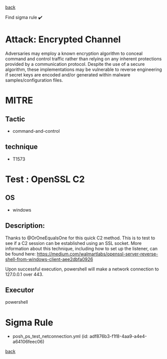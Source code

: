 
[back](../index.md)

Find sigma rule :heavy_check_mark: 

# Attack: Encrypted Channel 

Adversaries may employ a known encryption algorithm to conceal command and control traffic rather than relying on any inherent protections provided by a communication protocol. Despite the use of a secure algorithm, these implementations may be vulnerable to reverse engineering if secret keys are encoded and/or generated within malware samples/configuration files.

# MITRE
## Tactic
  - command-and-control


## technique
  - T1573


# Test : OpenSSL C2
## OS
  - windows


## Description:
Thanks to @OrOneEqualsOne for this quick C2 method.
This is to test to see if a C2 session can be established using an SSL socket.
More information about this technique, including how to set up the listener, can be found here:
https://medium.com/walmartlabs/openssl-server-reverse-shell-from-windows-client-aee2dbfa0926

Upon successful execution, powershell will make a network connection to 127.0.0.1 over 443.


## Executor
powershell

# Sigma Rule
 - posh_ps_test_netconnection.yml (id: adf876b3-f1f8-4aa9-a4e4-a64106feec06)



[back](../index.md)
